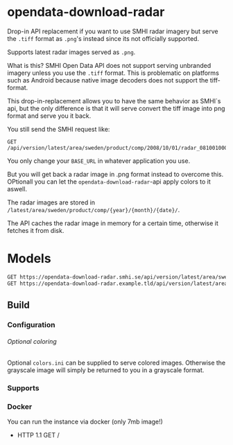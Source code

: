 # opendata-download-radar
Drop-in API replacement if you want to use SMHI radar imagery
but serve the `.tiff` format as `.png`'s instead since its
not officially supported.


Supports latest radar images served as `.png`.

What is this?
SMHI Open Data API does not support serving unbranded imagery unless
you use the `.tiff` format. This is problematic on platforms
such as Android because native image decoders does not support
the tiff-format.

This drop-in-replacement allows you to have the same behavior as SMHI`s api,
but the only difference is that it will serve convert the tiff image into
png format and serve you it back.

You still send the SMHI request like: 

```
GET /api/version/latest/area/sweden/product/comp/2008/10/01/radar_0810010000.tif
```

You only change your `BASE_URL` in whatever application you use.

But you will get back a radar image in .png format instead to overcome this.
OPtionall you can let the `opendata-download-radar`-api apply colors to it aswell.

The radar images are stored in `/latest/area/sweden/product/comp/{year}/{month}/{date}/`.

The API caches the radar image in memory for a certain time, otherwise it fetches it
from disk.

# Models

```sh
GET https://opendata-download-radar.smhi.se/api/version/latest/area/sweden/product/comp/2008/10/01/radar_0810010000.png
GET https://opendata-download-radar.example.tld/api/version/latest/area/sweden/product/comp/{year}/{month}/{date}/{radar}_{date}.png
```

## Build

### Configuration
###### Optional coloring
Optional `colors.ini` can be supplied to serve colored images.
Otherwise the grayscale image will simply be returned to you
in a grayscale format.

### Supports


### Docker
You can run the instance via docker (only 7mb image!)

* HTTP 1.1
	GET /
